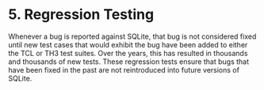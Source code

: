 # 5\. Regression Testing


Whenever a bug is reported against SQLite, that bug is not considered
fixed until new test cases that would exhibit the bug have been added
to either the TCL or TH3 test suites.
Over the years,
this has resulted in thousands and thousands of new tests.
These regression tests ensure that bugs that have
been fixed in the past are not reintroduced into future versions of
SQLite.



